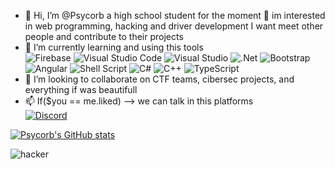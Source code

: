 - 👋 Hi, I’m @Psycorb a high school student for the moment 👀 im interested in web programming, hacking and driver development I want meet other people and contribute to their projects
- 🌱 I’m currently learning and using this tools<br>
<img alt="Firebase" src="https://img.shields.io/badge/firebase-%23039BE5.svg?&style=for-the-badge&logo=firebase"/> <img alt="Visual Studio Code" src="https://img.shields.io/badge/VisualStudioCode-0078d7.svg?&style=for-the-badge&logo=visual-studio-code&logoColor=white"/>
<img alt="Visual Studio" src="https://img.shields.io/badge/VisualStudio-5C2D91.svg?&style=for-the-badge&logo=visual-studio&logoColor=white"/> <img alt=".Net" src="https://img.shields.io/badge/.NET-5C2D91?style=for-the-badge&logo=.net&logoColor=white"/>
<img alt="Bootstrap" src="https://img.shields.io/badge/bootstrap-%23563D7C.svg?&style=for-the-badge&logo=bootstrap&logoColor=white"/> <img alt="Angular" src="https://img.shields.io/badge/angular-%23DD0031.svg?&style=for-the-badge&logo=angular&logoColor=white"/>
<img alt="Shell Script" src="https://img.shields.io/badge/shell_script-%23121011.svg?&style=for-the-badge&logo=gnu-bash&logoColor=white"/> <img alt="C#" src="https://img.shields.io/badge/c%23-%23239120.svg?&style=for-the-badge&logo=c-sharp&logoColor=white"/>
<img alt="C++" src="https://img.shields.io/badge/c++-%2300599C.svg?&style=for-the-badge&logo=c%2B%2B&ogoColor=white"/> <img alt="TypeScript" src="https://img.shields.io/badge/typescript-%23007ACC.svg?&style=for-the-badge&logo=typescript&logoColor=white"/>
- 💞️ I’m looking to collaborate on CTF teams, cibersec projects, and everything if was beautifull
- 📫 If($you == me.liked) --> we can talk in this platforms<br>
[<img alt="Discord" src="https://img.shields.io/badge/Psycorb-%237289DA.svg?&style=for-the-badge&logo=discord&logoColor=white"/>](https://discord.gg/AT2CE3EkmG)

[![Psycorb's GitHub stats](https://github-readme-stats.vercel.app/api?username=Psycorb&show_icons=true&theme=yeblu)](https://github.com/Psycorb)

<img alt="hacker" src="https://media.giphy.com/media/kf4AFwCAYkubSrrSBJ/giphy.gif"/>
